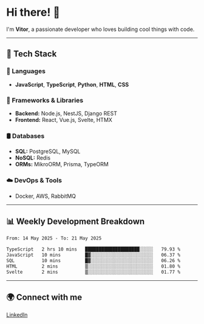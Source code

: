 
# Hi there! 👋

I'm **Vitor**, a passionate developer who loves building cool things with code.

---
## 🔧 Tech Stack

### 📌 Languages
- **JavaScript**, **TypeScript**, **Python**, **HTML**, **CSS**

### 🚀 Frameworks & Libraries
- **Backend:** Node.js, NestJS, Django REST
- **Frontend:** React, Vue.js, Svelte, HTMX

### 🛢️ Databases
- **SQL:** PostgreSQL, MySQL
- **NoSQL:** Redis
- **ORMs:** MikroORM, Prisma, TypeORM

### ☁️ DevOps & Tools
- Docker, AWS, RabbitMQ

---
## 📊 Weekly Development Breakdown

<!--START_SECTION:waka-->

```txt
From: 14 May 2025 - To: 21 May 2025

TypeScript   2 hrs 10 mins   ████████████████████░░░░░   79.93 %
JavaScript   10 mins         █▓░░░░░░░░░░░░░░░░░░░░░░░   06.37 %
SQL          10 mins         █▓░░░░░░░░░░░░░░░░░░░░░░░   06.26 %
HTML         2 mins          ▒░░░░░░░░░░░░░░░░░░░░░░░░   01.80 %
Svelte       2 mins          ▒░░░░░░░░░░░░░░░░░░░░░░░░   01.77 %
```

<!--END_SECTION:waka-->

---
## 🌍 Connect with me
[LinkedIn](https://www.linkedin.com/in/vitorlc)
